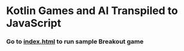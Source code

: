 # Kotlin Games and AI Transpiled to JavaScript

### Go to [index.html](src/test/index.html) to run sample Breakout game

  
